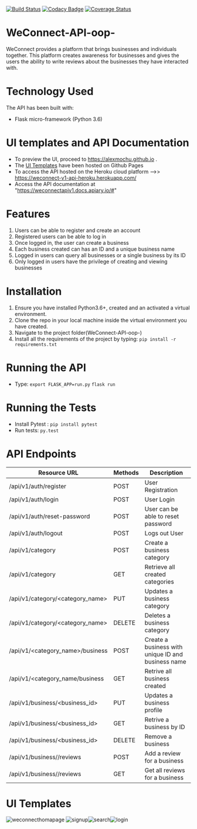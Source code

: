 [![Build Status](https://travis-ci.org/alexmochu/WeConnect-API-oop-.svg?branch=master)](https://travis-ci.org/alexmochu/WeConnect-API-oop-) [![Codacy Badge](https://api.codacy.com/project/badge/Grade/367332d3d766461f9109733d7dd486ce)](https://www.codacy.com/app/alexmochu/WeConnect-API-oop-?utm_source=github.com&amp;utm_medium=referral&amp;utm_content=alexmochu/WeConnect-API-oop-&amp;utm_campaign=Badge_Grade) [![Coverage Status](https://coveralls.io/repos/github/alexmochu/WeConnect-API-oop-/badge.svg?branch=master)](https://coveralls.io/github/alexmochu/WeConnect-API-oop-?branch=master)
# WeConnect-API-oop-
WeConnect provides a platform that brings businesses and individuals together. This platform creates awareness for businesses and gives the users the ability to write reviews about the businesses they have interacted with.  

# Technology Used
The API has been built with:
- Flask micro-framework (Python 3.6)

# UI templates and API Documentation
- To preview the UI, proceed to https://alexmochu.github.io .
- The <a href="https://github.com/alexmochu/alexmochu.github.io">UI Templates</a> have been hosted on Github Pages
- To access the API hosted on the Heroku cloud platform -->> https://weconnect-v1-api-heroku.herokuapp.com/
- Access the API documentation at "https://weconnectapiv1.docs.apiary.io/#"

# Features
1.  Users can be able to register and create an account
2.  Registered users can be able to log in
3.  Once logged in, the user can create a business
4.  Each business created can has an ID and a unique business name
5.  Logged in users can query all businesses or a single business by its ID
6.  Only logged in users have the privilege of creating and viewing businesses

# Installation
1. Ensure you have installed Python3.6+, created and an activated a virtual environment.
2. Clone the repo in your local machine inside the virtual environment you have created.
3. Navigate to the project folder(WeConnect-API-oop-)
4. Install all the requirements of the project by typing: 
`pip install -r requirements.txt`

# Running the API
- Type:
`export FLASK_APP=run.py`
`flask run`

# Running the Tests
- Install Pytest : 
`pip install pytest`
- Run tests: 
`py.test`

# API Endpoints

| Resource URL | Methods | Description
|-------------- |------- |---------------
| /api/v1/auth/register | POST | User Registration
| /api/v1/auth/login    | POST | User Login
| /api/v1/auth/reset-password | POST | User can be able to reset password
| /api/v1/auth/logout | POST | Logs out User
| /api/v1/category | POST | Create a business category
| /api/v1/category | GET | Retrieve all created categories
| /api/v1/category/<category_name> | PUT | Updates a business category
| /api/v1/category/<category_name> | DELETE | Deletes a business category
| /api/v1/<category_name>/business | POST | Create a business with unique ID and business name
| /api/v1/<category_name/business | GET | Retrive all business created
| /api/v1/business/<business_id> | PUT | Updates a business profile
| /api/v1/business/<business_id> | GET | Retrive a business by ID
| /api/v1/business/<business_id> | DELETE | Remove a business
| /api/v1/business/<businessId>/reviews | POST | Add a review for a business
| /api/v1/business/<businessId>/reviews | GET | Get all reviews for a business


# UI Templates
![weconnecthomapage](https://user-images.githubusercontent.com/18735075/37186957-059ebe8c-2359-11e8-8c3a-2ae5d56c1267.png)
![signup](https://user-images.githubusercontent.com/18735075/37186858-a0eac12a-2358-11e8-825e-de23e9ea3212.png)![search](https://user-images.githubusercontent.com/18735075/37186864-ab162748-2358-11e8-98fc-8449e5837eaa.png)![login](https://user-images.githubusercontent.com/18735075/37186854-9b372502-2358-11e8-9271-eff2dee807b7.png)


